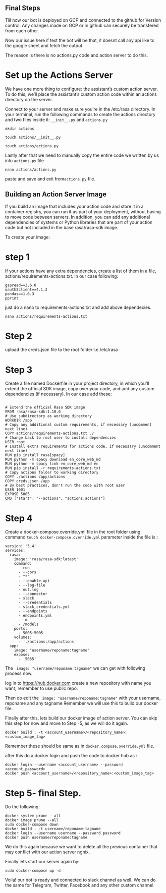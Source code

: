 ## Final Steps

Till now our bot is deployed on GCP and connected to the github for Version control. Any changes made on GCP or in github can securely be transfered from each other.

Now our issue here if test the bot will be that, it doesnt call any api like to the google sheet and fetch the output.

The reason is there is no actions.py code and action server to do this.

# Set up the Actions Server

We have one more thing to configure: the assistant’s custom action server. To do this, we’ll place the assistant’s custom action code within an actions directory on the server.

Connect to your server and make sure you’re in the /etc/rasa directory. In your terminal, run the following commands to create the actions directory and two files inside it: ```__init__.py``` and ```actions.py```
```
mkdir actions
```
```
touch actions/__init__.py
```
```
touch actions/actions.py
```
Lastly after that we need to manually copy the entire code we written by us into ```actions.py``` file
```
nano actions/actions.py
```
paste and save and exit from```actions.py``` file.

## Building an Action Server Image

If you build an image that includes your action code and store it in a container registry, you can run it as part of your deployment, without having to move code between servers. In addition, you can add any additional dependencies of systems or Python libraries that are part of your action code but not included in the base rasa/rasa-sdk image.

To create your image:

# step 1

If your actions have any extra dependencies, create a list of them in a file, actions/requirements-actions.txt. In our case following:
```
gspread==3.6.0
oauth2client==4.1.3
pandas==1.0.3
pprint
```
just do a nano to requirements-actions.txt and add above dependecies.
```
nano actions/requirements-actions.txt
```
# Step 2
upload the creds.json file to the root folder i.e /etc/rasa
# Step 3
Create a file named Dockerfile in your project directory, in which you’ll extend the official SDK image, copy over your code, and add any custom dependencies (if necessary). In our case add these:
```

# Extend the official Rasa SDK image
FROM rasa/rasa-sdk:1.10.0
# Use subdirectory as working directory
WORKDIR /app
# Copy any additional custom requirements, if necessary (uncomment next line)
COPY actions/requirements-actions.txt ./
# Change back to root user to install dependencies
USER root
# Install extra requirements for actions code, if necessary (uncomment next line)
RUN pip install rasa[spacy]
RUN python -m spacy download en_core_web_md
RUN python -m spacy link en_core_web_md en
RUN pip install -r requirements-actions.txt
# Copy actions folder to working directory
COPY ./actions /app/actions
COPY creds.json /app
# By best practices, don't run the code with root user
USER 1001
EXPOSE 5005
CMD ["start", "--actions", "actions.actions"]
```
# Step 4

Create a docker-compose.override.yml file in the root folder using command ```touch docker-compose.override.yml``` parameter inside the file is :
```
version: '3.4'
services:
  rasa:
    image: 'rasa/rasa-sdk:latest'
    command:
      - run
      - --cors
      - "*"
      - --enable-api
      - --log-file
      - out.log
      - --connector
      - slack
      - --credentials
      - slack_credentials.yml
      - --endpoints
      - endpoints.yml
      - -m
      - /models
    ports:
      - 5005:5005
    volumes:
      - './actions:/app/actions'
  app:
    image: "username/reponame:tagname"
    expose:
      - '5055'
```

The ``` image: "username/reponame:tagname"``` we can get with following process now.

log in to https://hub.docker.com
create a new repository with name you want, remember to use public repo.

Then do edit the ``` image: "username/reponame:tagname"``` with your username, reponame and any tagname
Remember we will use this to build our docker file.

Finally after this, lets build our docker image of action server. You can skip this step for now and move to Step -5, as we will do it again. 
```
docker build . -t <account_username>/<repository_name>:<custom_image_tag>
```
Remember these should be same as in ```docker.compose.override.yml``` file.

after this do a docker login and push the code to docker hub as :
```
docker login --username <account_username> --password <account_password>
docker push <account_username>/<repository_name>:<custom_image_tag>
```
# Step 5- final Step.
Do the following:
```
docker system prune --all
docker image prune --all
sudo docker-compose down
docker build . -t username/reponame:tagname
docker login --username username --password password
docker push username/reponame:tagname
```
We do this again because we want to delete all the previous container that may conflict with our action server ngnix.

Finally lets start our server again by:
```
sudo docker-compose up -d
```

Voila! our bot is ready and connected to slack channel as well. We can do the same for Telegram, Twitter, Facebook and any other custom channel.


